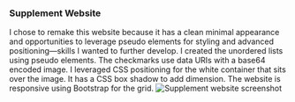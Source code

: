 ### Supplement Website

I chose to remake this website because it has a clean minimal appearance and opportunities to leverage pseudo elements for styling and advanced positioning—skills I wanted to further develop. I created the unordered lists using pseudo elements. The checkmarks use data URIs with a base64 encoded image. I leveraged CSS positioning for the white container that sits over the image. It has a CSS box shadow to add dimension. The website is responsive using Bootstrap for the grid.
![Supplement website screenshot](./beef-supplement-site.png)

